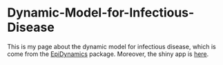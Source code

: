 # Dynamic-Model-for-Infectious-Disease
This is my page about the dynamic model for infectious disease, which is come from the [EpiDynamics](https://github.com/oswaldosantos/EpiDynamics) package. Moreover, the shiny app is [here](https://spatialrbing.shinyapps.io/Infectiousmodel/).
